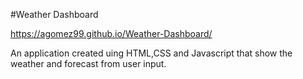 #Weather Dashboard

https://agomez99.github.io/Weather-Dashboard/

An application created uing HTML,CSS and Javascript that show the weather and forecast 
from user input.
